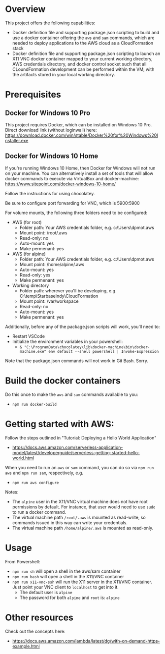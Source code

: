 # Overview

This project offers the following capabilities:
- Docker definition file and supporting package.json scripting to build and use a docker container offering the `aws` and `sam` commands, which are needed to deploy applications to the AWS cloud as a CloudFormation stack
- Docker definition file and supporting package.json scripting to launch an X11 VNC docker container mapped to your current working directory, AWS credentials directory, and docker control socket such that all CLoundFormation development can be performed within the VM, with the artifacts stored in your local working directory.

# Prerequisites

## Docker for Windows 10 Pro
This project requires Docker, which can be installed on Windows 10 Pro.
Direct download link (without loginwall) here: https://download.docker.com/win/stable/Docker%20for%20Windows%20Installer.exe

## Docker for Windows 10 Home

If you're running Windows 10 Home, then Docker for Windows will not run on your machine.
You can alternatively install a set of tools that will allow docker commands to execute via VirtualBox and docker-machine:
https://www.sitepoint.com/docker-windows-10-home/

Follow the instructions for using chocolatey.

Be sure to configure port forwarding for VNC, which is 5900:5900

For volume mounts, the following three folders need to be configured:
- AWS (for root)
  - Folder path: Your AWS credentials folder, e.g. c:\Users\dpmot\.aws
  - Mount point: /root/.aws
  - Read-only: no
  - Auto-mount: yes
  - Make permenant: yes
- AWS (for alpine)
  - Folder path: Your AWS credentials folder, e.g. c:\Users\dpmot\.aws
  - Mount point: /home/alpine/.aws
  - Auto-mount: yes
  - Read-only: yes
  - Make permenant: yes
- Working directory
  - Folder path: wherever you'll be developing, e.g. C:\temp\StarbaseIndy\CloudFormation
  - Mount point: /var/workspace
  - Read-only: no
  - Auto-mount: yes
  - Make permenant: yes


Additionally, before any of the package.json scripts will work, you'll need to:
- Restart VSCode
- Initialize the environment variables in your powershell:
  - `& "C:\ProgramData\chocolatey\lib\docker-machine\bin\docker-machine.exe" env default --shell powershell | Invoke-Expression`

Note that the package.json commands will not work in Git Bash.  Sorry.

# Build the docker containers

Do this once to make the `aws` and `sam` commands available to you:
- `npm run docker-build`


# Getting started with AWS:

Follow the steps outlined in "Tutorial: Deploying a Hello World Application"
- https://docs.aws.amazon.com/serverless-application-model/latest/developerguide/serverless-getting-started-hello-world.html


When you need to run an `aws` or `sam` command, you can do so via `npm run aws` and `npm run sam`, respectively, e.g.
- `npm run aws configure`

Notes:
- The `alpine` user in the X11/VNC virtual machine does not have root permissions by default.  For instance, that user would need to use `sudo` to run a docker command.
- The virtual machine path `/root/.aws` is mounted as read-write, so commands issued in this way can write your credentials.
- The virtual machine path `/home/alpine/.aws` is mounted as read-only.


# Usage

From Powershell:
- `npm run sh` will open a shell in the aws/sam container
- `npm run bash` will open a shell in the X11/VNC container
- `npm run x11-vnc-ssh` will run the X11 server in the X11/VNC container.  Just point your VNC client to `localhost` to get into it.
  - The default user is `alpine`
  - The password for both `alpine` and `root` is: `alpine`

# Other resources

Check out the concepts here:
 - https://docs.aws.amazon.com/lambda/latest/dg/with-on-demand-https-example.html

